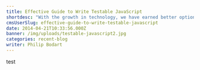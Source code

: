 ```yaml
---
title: Effective Guide to Write Testable JavaScript
shortdesc: "With the growth in technology, we have earned better options for unit testing JavaScript. Whether we are using Node paired with a test framework like Mocha or Jasmine, in a headless browser, we have a variety of options. However, it does not mean that the code which is tested is as easy on us as our tools are!  "
cmsUserSlug: effective-guide-to-write-testable-javascript
date: 2014-04-21T10:33:56.000Z
banner: /img/uploads/testable-javascript2.jpg
categories: recent-blog
writer: Philip Bodart
---
```


test